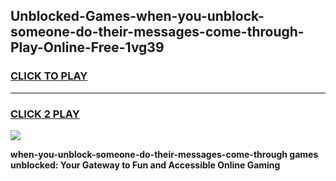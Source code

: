 
## Unblocked-Games-when-you-unblock-someone-do-their-messages-come-through-Play-Online-Free-1vg39
<h3>
<a href="https://premium76.site?title=when-you-unblock-someone-do-their-messages-come-through&ref=26A">CLICK TO PLAY</a></h3>
<hr>

<h3>
<a href="https://premium76.site?title=when-you-unblock-someone-do-their-messages-come-through&ref=26A">CLICK 2 PLAY</a>
  
</h3>

<a href="https://premium76.site?title=when-you-unblock-someone-do-their-messages-come-through&ref=26A"><img src="https://clearcache.store/games.png"></a>


**when-you-unblock-someone-do-their-messages-come-through games unblocked: Your Gateway to Fun and Accessible Online Gaming**
